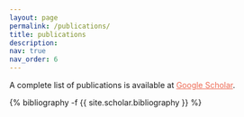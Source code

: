 ```yaml
---
layout: page
permalink: /publications/
title: publications
description: 
nav: true
nav_order: 6
---
```


A complete list of publications is available at <a href='https://scholar.google.com/citations?user=f811MKIAAAAJ&hl=en' style="color:#EE6A54;" >Google Scholar</a>.

<!-- _pages/publications.md -->
<div class="publications">

{% bibliography -f {{ site.scholar.bibliography }} %}

</div>
